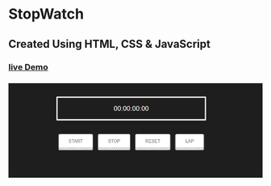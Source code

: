 # StopWatch
## Created Using HTML, CSS & JavaScript
### [live Demo](https://stop-watch-home.netlify.app/)
### [![calculator preview](/assets/stopwatch.png)](https://stop-watch-home.netlify.app/)


 
